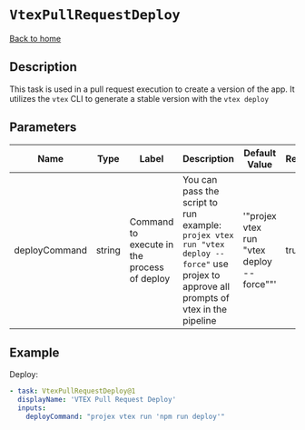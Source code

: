 # `VtexPullRequestDeploy`

[Back to home](../../../../README.md)

## Description

This task is used in a pull request execution to create a version of the app. It utilizes the `vtex` CLI to generate a stable version with the `vtex deploy`

## Parameters

| Name          | Type   | Label                                       | Description                                                                                                                               | Default Value                               | Required |
| ------------- | ------ | ------------------------------------------- | ----------------------------------------------------------------------------------------------------------------------------------------- | ------------------------------------------- | -------- |
| deployCommand | string | Command to execute in the process of deploy | You can pass the script to run example: `projex vtex run "vtex deploy --force"` use projex to approve all prompts of vtex in the pipeline | '"projex vtex run \"vtex deploy --force\""' | true     |

## Example

Deploy:

```yaml
- task: VtexPullRequestDeploy@1
  displayName: 'VTEX Pull Request Deploy'
  inputs:
    deployCommand: "projex vtex run 'npm run deploy'"
```
